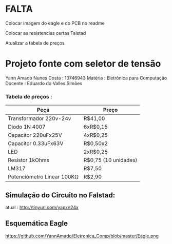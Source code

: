 # FALTA
Colocar imagem do eagle e do PCB no readme

Colocar as resistencias certas Falstad

Atualizar a tabela de preços 



# Projeto fonte com seletor de tensão
Yann Amado Nunes Costa : 10746943
Matéria : Eletrônica para Computação
Docente : Eduardo do Valles Simões


### Tabela de preços : 


| Peça                |  Preço              |
| ------------------- | ------------------- |
|  Transformador 220v-24v | R$41,00 |
|  Diodo 1N 4007 |  6xR$0,15 |
|       Capacitor 220uFx25V              |      4xR$0,25              |
|       Capacitor 0.33uFx63V              |            R$0,50x2           |
|           LED           |    2xR$0,25                  |
|           Resistor 1kOhms          |      R$0,75 (10 unidades)               |
|        LM317             |    R$7,50                 |
|   Potenciômetro Linear 100KΩ             |    R$2,90                 |



## Simulação do Circuito no Falstad:

atual : http://tinyurl.com/yapxn24x

## Esquemática Eagle
https://github.com/YannAmado/Eletronica_Comp/blob/master/Eagle.png
